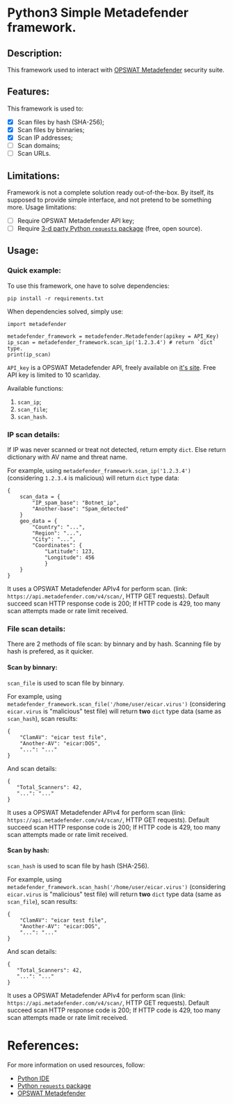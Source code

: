 # Python3 Simple Metadefender framework.

## Description:
This framework used to interact with [OPSWAT Metadefender](https://metadefender.opswat.com/) security suite.

## Features:
This framework is used to:
- [x] Scan files by hash (SHA-256);
- [x] Scan files by binnaries;
- [x] Scan IP addresses;
- [ ] Scan domains;
- [ ] Scan URLs.

## Limitations:
Framework is not a complete solution ready out-of-the-box. By itself, its supposed to provide simple interface, and not pretend to be something more.
Usage limitations:
- [ ] Require OPSWAT Metadefender API key;
- [ ] Require [3-d party Python ```requests``` package](https://github.com/psf/requests) (free, open source).

## Usage:
### Quick example:
To use this framework, one have to solve dependencies:
```
pip install -r requirements.txt
```
When dependencies solved, simply use:
```
import metadefender

metadefender_framework = metadefender.Metadefender(apikey = API_Key)
ip_scan = metadefender_framework.scan_ip('1.2.3.4') # return `dict` type.
print(ip_scan)
```
```API_key``` is a OPSWAT Metadefender API, freely available on [it's site](https://metadefender.opswat.com/). Free API key is limited to 10 scan\day.

Available functions:
1. ```scan_ip```;
2. ```scan_file```;
3. ```scan_hash```.

### IP scan details:

If IP was never scanned or treat not detected, return empty ```dict```.
Else return dictionary with AV name and threat name.

For example, using ```metadefender_framework.scan_ip('1.2.3.4')``` (considering ```1.2.3.4``` is malicious) will return ```dict``` type data:
```
{
    scan_data = {
        "IP_spam_base": "Botnet_ip",
        "Another-base": "Spam_detected"
    }
    geo_data = {
        "Country": "...",
        "Region": "...",
        "City": "...",
        "Coordinates": {
            "Latitude": 123,
            "Longitude": 456
            }
    }
}
 ```
It uses a OPSWAT Metadefender APIv4 for perform scan.
(link: ```https://api.metadefender.com/v4/scan/```, HTTP GET requests).
Default succeed scan HTTP response code is 200;
If HTTP code is 429, too many scan attempts made or rate limit received.

### File scan details:
There are 2 methods of file scan: by binnary and by hash.
Scanning file by hash is prefered, as it quicker.
#### Scan by binnary:
```scan_file``` is used to scan file by binnary.

For example, using ```metadefender_framework.scan_file('/home/user/eicar.virus')``` (considering ```eicar.virus``` is "malicious" test file) will return **two** ```dict``` type data (same as ```scan_hash```), scan results:
```
{
    "ClamAV": "eicar test file",
    "Another-AV": "eicar:DOS",
    "...": "..."
}
 ```
 And scan details:
 ```
{
    "Total_Scanners": 42,
    "...": "..."
}
 ```
It uses a OPSWAT Metadefender APIv4 for perform scan (link: ```https://api.metadefender.com/v4/scan/```, HTTP GET requests).
Default succeed scan HTTP response code is 200;
If HTTP code is 429, too many scan attempts made or rate limit received.

#### Scan by hash:
```scan_hash``` is used to scan file by hash (SHA-256).

For example, using ```metadefender_framework.scan_hash('/home/user/eicar.virus')``` (considering ```eicar.virus``` is "malicious" test file) will return **two** ```dict``` type data (same as ```scan_file```), scan results:
```
{
    "ClamAV": "eicar test file",
    "Another-AV": "eicar:DOS",
    "...": "..."
}
 ```
 And scan details:
 ```
{
    "Total_Scanners": 42,
    "...": "..."
}
 ```
It uses a OPSWAT Metadefender APIv4 for perform scan (link: ```https://api.metadefender.com/v4/scan/```, HTTP GET requests).
Default succeed scan HTTP response code is 200;
If HTTP code is 429, too many scan attempts made or rate limit received.

# References:
For more information on used resources, follow:
- [Python IDE](https://www.python.org/)
- [Python ```requests``` package](https://github.com/psf/requests)
- [OPSWAT Metadefender](https://metadefender.opswat.com/)
